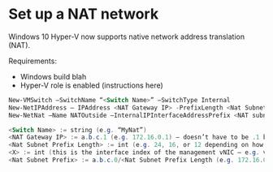# Set up a NAT network

Windows 10 Hyper-V now supports native network address translation (NAT).

Requirements:
* Windows build blah
* Hyper-V role is enabled (instructions here)

``` PowerShell
New-VMSwitch –SwitchName “<Switch Name>” –SwitchType Internal
New-NetIPAddress – IPAddress <NAT Gateway IP> -PrefixLength <Nat Subnet Prefix Length> -InterfaceIndex <X>
New-NetNat –Name NATOutside –InternalIPInterfaceAddressPrefix <NAT subnet prefix>

<Switch Name> := string (e.g. “MyNat”)
<NAT Gateway IP> := a.b.c.1 (e.g. 172.16.0.1) – doesn’t have to be .1 but usually is (based on prefix length) 
<Nat Subnet Prefix Length> := int (e.g. 24, 16, or 12 depending on how many IPs need to be attached to the NAT)
<X> := int (this is the interface index of the management vNIC – e.g. vEthernet (MyNat))
<Nat Subnet Prefix> := a.b.c.0/<Nat Subnet Prefix Length (e.g. 172.16.0.0/24)
```